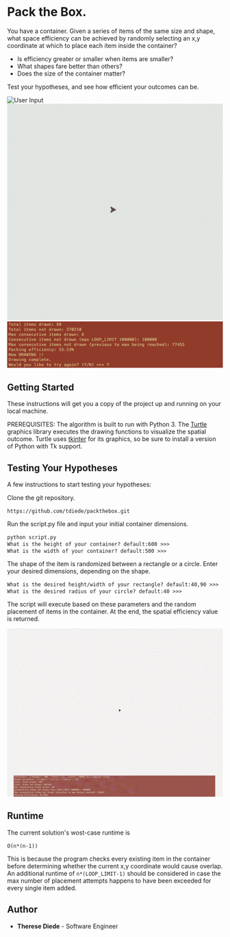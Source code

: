 # Pack the Box.

You have a container. Given a series of items of the same size and shape, what space efficiency can be achieved by randomly selecting an x,y coordinate at which to place each item inside the container?

* Is efficiency greater or smaller when items are smaller?
* What shapes fare better than others?
* Does the size of the container matter?

Test your hypotheses, and see how efficient your outcomes can be.

![User Input](/x_documentation/user-input.gif)
![Defaults](/x_documentation/defaults-4frames.gif)
![Default Results](/x_documentation/default-results-one.png)


## Getting Started

These instructions will get you a copy of the project up and running on your local machine.

PREREQUISITES: The algorithm is built to run with Python 3. The [Turtle](https://docs.python.org/3.0/library/turtle.html) graphics library executes the drawing functions to visualize the spatial outcome. Turtle uses [tkinter](https://docs.python.org/3/library/tkinter.html#module-tkinter) for its graphics, so be sure to install a version of Python with Tk support.

## Testing Your Hypotheses

A few instructions to start testing your hypotheses:

Clone the git repository.

```
https://github.com/tdiede/packthebox.git
```

Run the script.py file and input your initial container dimensions.


```
python script.py
What is the height of your container? default:600 >>>
What is the width of your container? default:500 >>>
```

The shape of the item is randomized between a rectangle or a circle.
Enter your desired dimensions, depending on the shape.

```
What is the desired height/width of your rectangle? default:40,90 >>>
What is the desired radius of your circle? default:40 >>>
```

The script will execute based on these parameters and the random placement of items in the container.
At the end, the spatial efficiency value is returned.

![Circles Results](/x_documentation/large-container-circles-results.gif)

## Runtime

The current solution's wost-case runtime is
```
O(n*(n-1))
```
This is because the program checks every existing item in the container before determining whether the current x,y coordinate would cause overlap. An additional runtime of ``` n*(LOOP_LIMIT-1) ``` should be considered in case the max number of placement attempts happens to have been exceeded for every single item added.

## Author

* **Therese Diede** - Software Engineer
